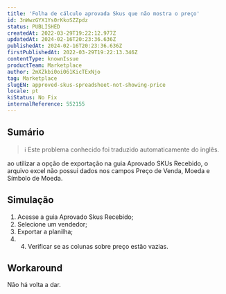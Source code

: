 ```yaml
---
title: 'Folha de cálculo aprovada Skus que não mostra o preço'
id: 3nWwzGYX1Ys0rKkoSZZpdz
status: PUBLISHED
createdAt: 2022-03-29T19:22:12.977Z
updatedAt: 2024-02-16T20:23:36.636Z
publishedAt: 2024-02-16T20:23:36.636Z
firstPublishedAt: 2022-03-29T19:22:13.346Z
contentType: knownIssue
productTeam: Marketplace
author: 2mXZkbi0oi061KicTExNjo
tag: Marketplace
slugEN: approved-skus-spreadsheet-not-showing-price
locale: pt
kiStatus: No Fix
internalReference: 552155
---
```


## Sumário

>ℹ️ Este problema conhecido foi traduzido automaticamente do inglês.


ao utilizar a opção de exportação na guia Aprovado SKUs Recebido, o arquivo excel não possui dados nos campos Preço de Venda, Moeda e Símbolo de Moeda.



## Simulação



1. Acesse a guia Aprovado Skus Recebido;
2. Selecione um vendedor;
3. Exportar a planilha;
4. 4. Verificar se as colunas sobre preço estão vazias.



## Workaround


Não há volta a dar.

